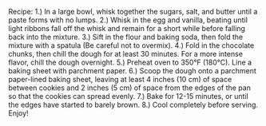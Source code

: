 Recipe:
1.) In a large bowl, whisk together the sugars, salt, and butter until a paste forms with no lumps.
2.) Whisk in the egg and vanilla, beating until light ribbons fall off the whisk and remain for a short while before falling back into the mixture.
3.) Sift in the flour and baking soda, then fold the mixture with a spatula (Be careful not to overmix).
4.) Fold in the chocolate chunks, then chill the dough for at least 30 minutes. For a more intense flavor, chill the dough overnight.
5.) Preheat oven to 350°F (180°C). Line a baking sheet with parchment paper.
6.) Scoop the dough onto a parchment paper-lined baking sheet, leaving at least 4 inches (10 cm) of space between cookies and 2 inches (5 cm) of space from the edges of the pan so that the cookies can spread evenly.
7.) Bake for 12-15 minutes, or until the edges have started to barely brown.
8.) Cool completely before serving.
Enjoy!